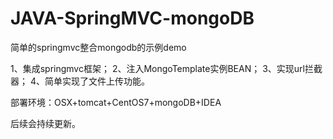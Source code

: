# JAVA-SpringMVC-mongoDB
简单的springmvc整合mongodb的示例demo

1、集成springmvc框架；
2、注入MongoTemplate实例BEAN；
3、实现url拦截器；
4、简单实现了文件上传功能。

部署环境：OSX+tomcat+CentOS7+mongoDB+IDEA

后续会持续更新。
